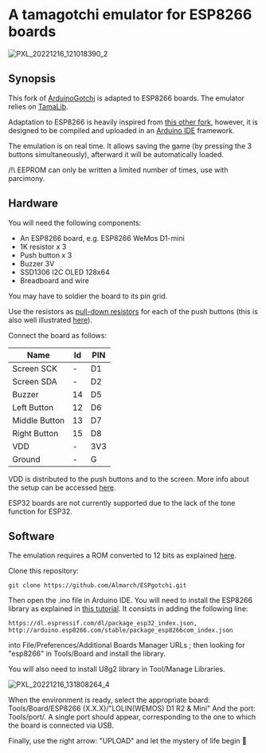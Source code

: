 # A tamagotchi emulator for ESP8266 boards

![PXL_20221216_121018390_2](https://user-images.githubusercontent.com/13364928/208096173-751cd1a7-0d5d-4028-bfaf-60bac058f4a5.jpg)

## Synopsis

This fork of [ArduinoGotchi](https://github.com/GaryZ88/ArduinoGotchi) is adapted to ESP8266 boards. The emulator relies on [TamaLib](https://github.com/jcrona/tamalib).

Adaptation to ESP8266 is heavily inspired from [this other fork](https://github.com/anabolyc/Tamagotchi), however, it is designed to be compiled and uploaded in an [Arduino IDE](https://www.arduino.cc/en/software) framework.

The emulation is on real time. It allows saving the game (by pressing the 3 buttons simultaneously), afterward it will be automatically loaded.

/!\ EEPROM can only be written a limited number of times, use with parcimony.

## Hardware

You will need the following components:
  - An ESP8266 board, e.g. ESP8266 WeMos D1-mini
  - 1K resistor x 3
  - Push button x 3
  - Buzzer 3V
  - SSD1306 I2C OLED 128x64
  - Breadboard and wire

You may have to soldier the board to its pin grid.

Use the resistors as [pull-down resistors](https://en.wikipedia.org/wiki/Pull-up_resistor) for each of the push buttons (this is also well illustrated [here](https://github.com/GaryZ88/ArduinoGotchi)).

Connect the board as follows:

| Name           | Id   | PIN  |
|----------------|------|------|
| Screen SCK     | -    | D1   |
| Screen SDA     | -    | D2   |
| Buzzer         | 14   | D5   |
| Left Button    | 12   | D6   |
| Middle Button  | 13   | D7   |
| Right Button   | 15   | D8   |
| VDD            | -    | 3V3  |
| Ground         | -    | G    |

VDD is distributed to the push buttons and to the screen. More info about the setup can be accessed [here](https://randomnerdtutorials.com/esp8266-pinout-reference-gpios/).

ESP32 boards are not currently supported due to the lack of the tone function for ESP32.

## Software

The emulation requires a ROM converted to 12 bits as explained [here](https://github.com/GaryZ88/ArduinoGotchi).

Clone this repository:
```
git clone https://github.com/Almarch/ESPgotchi.git
```

Then open the .ino file in Arduino IDE. You will need to install the ESP8266 library as explained in [this tutorial](https://randomnerdtutorials.com/how-to-install-esp8266-board-arduino-ie/). It consists in adding the following line:
```
https://dl.espressif.com/dl/package_esp32_index.json, http://arduino.esp8266.com/stable/package_esp8266com_index.json
```
into File/Preferences/Additional Boards Manager URLs ; then looking for "esp8266" in Tools/Board and install the library.

You will also need to install U8g2 library in Tool/Manage Libraries.

![PXL_20221216_131808264_4](https://user-images.githubusercontent.com/13364928/208108606-a6d87cba-38c4-466b-8830-3f7be8aa5aea.jpg)

When the environment is ready, select the appropriate board: Tools/Board/ESP8266 (X.X.X)/"LOLIN(WEMOS) D1 R2 & Mini"
And the port: Tools/port/. A single port should appear, corresponding to the one to which the board is connected via USB.

Finally, use the right arrow: "UPLOAD" and let the mystery of life begin  👾
